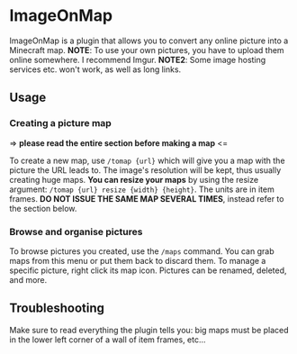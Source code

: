 # ImageOnMap

ImageOnMap is a plugin that allows you to convert any online picture into a Minecraft map. **NOTE**: To use your own pictures, you have to upload them online somewhere. I recommend Imgur. **NOTE2**: Some image hosting services etc. won't work, as well as long links.

## Usage

### Creating a picture map

=> **please read the entire section before making a map** <=

To create a new map, use ``/tomap {url}`` which will give you a map with the picture the URL leads to. The image's resolution will be kept, thus usually creating huge maps. **You can resize your maps** by using the resize argument: ``/tomap {url} resize {width} {height}``. The units are in item frames. **DO NOT ISSUE THE SAME MAP SEVERAL TIMES**, instead refer to the section below.

### Browse and organise pictures

To browse pictures you created, use the ``/maps`` command. You can grab maps from this menu or put them back to discard them. To manage a specific picture, right click its map icon. Pictures can be renamed, deleted, and more.

## Troubleshooting

Make sure to read everything the plugin tells you: big maps must be placed in the lower left corner of a wall of item frames, etc...

